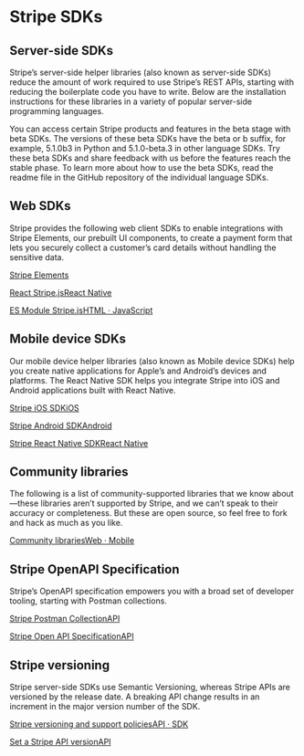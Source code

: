 # Stripe SDKs

## Server-side SDKs

Stripe’s server-side helper libraries (also known as server-side SDKs) reduce the amount of work required to use Stripe’s REST APIs, starting with reducing the boilerplate code you have to write. Below are the installation instructions for these libraries in a variety of popular server-side programming languages.

You can access certain Stripe products and features in the beta stage with beta SDKs. The versions of these beta SDKs have the beta or b suffix, for example, 5.1.0b3 in Python and 5.1.0-beta.3 in other language SDKs. Try these beta SDKs and share feedback with us before the features reach the stable phase. To learn more about how to use the beta SDKs, read the readme file in the GitHub repository of the individual language SDKs.

## Web SDKs

Stripe provides the following web client SDKs to enable integrations with Stripe Elements, our prebuilt UI components, to create a payment form that lets you securely collect a customer’s card details without handling the sensitive data.

[Stripe Elements](/payments/elements)

[React Stripe.jsReact Native](/stripe-js/react)

[ES Module Stripe.jsHTML · JavaScript](/libraries/stripejs-esmodule)

## Mobile device SDKs

Our mobile device helper libraries (also known as Mobile device SDKs) help you create native applications for Apple’s and Android’s devices and platforms. The React Native SDK helps you integrate Stripe into iOS and Android applications built with React Native.

[Stripe iOS SDKiOS](/libraries/ios)

[Stripe Android SDKAndroid](/libraries/android)

[Stripe React Native SDKReact Native](/libraries/react-native)

## Community libraries

The following is a list of community-supported libraries that we know about—these libraries aren’t supported by Stripe, and we can’t speak to their accuracy or completeness. But these are open source, so feel free to fork and hack as much as you like.

[Community librariesWeb · Mobile](/libraries/community)

## Stripe OpenAPI Specification

Stripe’s OpenAPI specification empowers you with a broad set of developer tooling, starting with Postman collections.

[Stripe Postman CollectionAPI](https://www.postman.com/stripedev/workspace/stripe-developers/overview)

[Stripe Open API SpecificationAPI](https://github.com/stripe/openapi)

## Stripe versioning

Stripe server-side SDKs use Semantic Versioning, whereas Stripe APIs are versioned by the release date. A breaking API change results in an increment in the major version number of the SDK.

[Stripe versioning and support policiesAPI · SDK](/libraries/versioning)

[Set a Stripe API versionAPI](/libraries/set-version)
